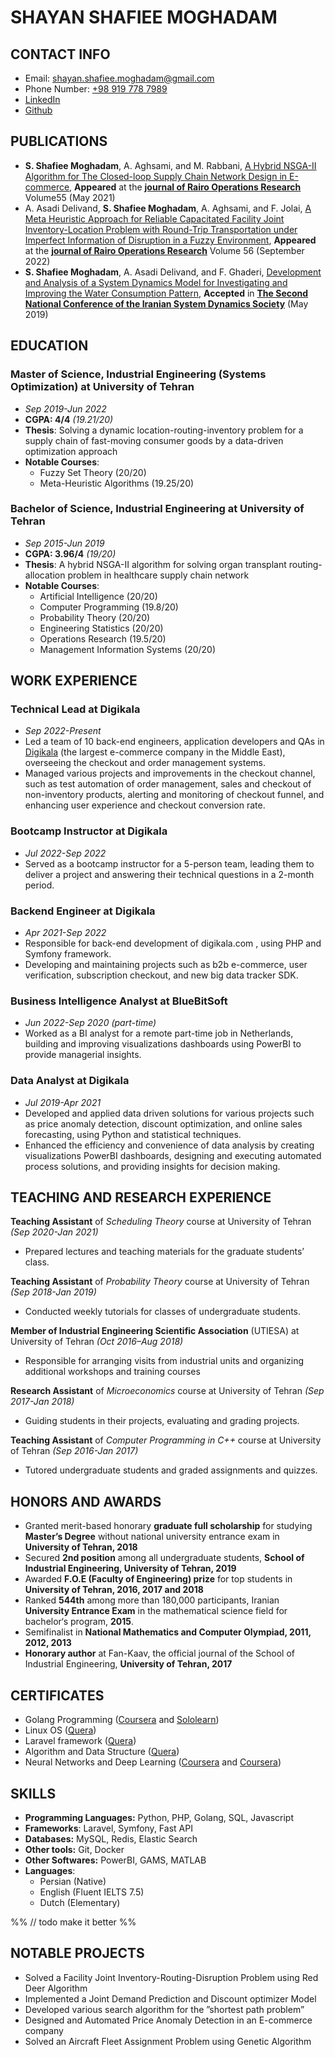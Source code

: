 # SHAYAN SHAFIEE MOGHADAM
## CONTACT INFO
-  Email: [shayan.shafiee.moghadam@gmail.com](mailto:shayan.shafiee.moghadam@gmail.com)
- Phone Number: [+98 919 778 7989](https://wa.me/989197787989)
- [LinkedIn](https://ir.linkedin.com/in/shayan-shafiee-moghadam-184ab5153)
- [Github](https://github.com/shayansm2)

## PUBLICATIONS
- **S. Shafiee Moghadam**, A. Aghsami, and M. Rabbani, [A Hybrid NSGA-II Algorithm for The Closed-loop Supply Chain Network Design in E-commerce](https://www.rairo-ro.org/articles/ro/abs/2021/04/ro200482/ro200482.html), **Appeared** at the **<u>journal of Rairo Operations Research</u>** Volume55 (May 2021)
- A. Asadi Delivand, **S. Shafiee Moghadam**, A. Aghsami, and F. Jolai, [A Meta Heuristic Approach for Reliable Capacitated Facility Joint Inventory-Location Problem with Round-Trip Transportation under Imperfect Information of Disruption in a Fuzzy Environment](https://www.rairo-ro.org/articles/ro/abs/2022/05/ro210538/ro210538.html), **Appeared** at the **<u>journal of Rairo Operations Research</u>** Volume 56 (September 2022)
- **S. Shafiee Moghadam**, A. Asadi Delivand, and F. Ghaderi, [Development and Analysis of a System Dynamics Model for Investigating and Improving the Water Consumption Pattern](https://civilica.com/doc/912007/), **Accepted** in **<u>The Second National Conference of the Iranian System Dynamics Society</u>** (May 2019)

## EDUCATION
### Master of Science, Industrial Engineering (Systems Optimization) at **University of Tehran**
- *Sep 2019-Jun 2022*
- **CGPA: 4/4** *(19.21/20)* 
- **Thesis**: Solving a dynamic location-routing-inventory problem for a supply chain of fast-moving consumer goods by a data-driven optimization approach
- **Notable Courses**:
	- Fuzzy Set Theory (20/20)
	- Meta-Heuristic Algorithms (19.25/20)

### Bachelor of Science, Industrial Engineering at **University of Tehran**
- *Sep 2015-Jun 2019*
- **CGPA: 3.96/4** *(19/20)*
- **Thesis**: A hybrid NSGA-II algorithm for solving organ transplant routing-allocation problem in healthcare supply chain network
- **Notable Courses**: 
	- Artificial Intelligence (20/20)
	- Computer Programming (19.8/20)
	- Probability Theory (20/20)
	- Engineering Statistics (20/20)
	- Operations Research (19.5/20)
	- Management Information Systems (20/20)

## WORK EXPERIENCE
### **Technical Lead** at Digikala
- *Sep 2022-Present*
- Led a team of 10 back-end engineers, application developers and QAs in [Digikala](https://www.digikala.com/) (the largest e-commerce company in the Middle East), overseeing the checkout and order management systems.
- Managed various projects and improvements in the checkout channel, such as test automation of order management, sales and checkout of non-inventory products, alerting and monitoring of checkout funnel, and enhancing user experience and checkout conversion rate.
### **Bootcamp Instructor** at Digikala
- *Jul 2022-Sep 2022*
-  Served as a bootcamp instructor for a 5-person team, leading them to deliver a project and answering their technical questions in a 2-month period.
### **Backend Engineer** at Digikala
- *Apr 2021-Sep 2022*
- Responsible for back-end development of digikala.com , using PHP and Symfony framework.
- Developing and maintaining projects such as b2b e-commerce, user verification, subscription checkout, and new big data tracker SDK.
### **Business Intelligence Analyst** at BlueBitSoft
- *Jun 2022-Sep 2020 (part-time)*
- Worked as a BI analyst for a remote part-time job in Netherlands, building and improving visualizations dashboards using PowerBI to provide managerial insights.
### **Data Analyst** at Digikala
- *Jul 2019-Apr 2021*
- Developed and applied data driven solutions for various projects such as price anomaly detection, discount optimization, and online sales forecasting, using Python and statistical techniques.
- Enhanced the efficiency and convenience of data analysis by creating visualizations PowerBI dashboards, designing and executing automated process solutions, and providing insights for decision making.

## TEACHING AND RESEARCH EXPERIENCE

**Teaching Assistant** of *Scheduling Theory* course at University of Tehran *(Sep 2020-Jan 2021)*
- Prepared lectures and teaching materials for the graduate students’ class.

**Teaching Assistant** of *Probability Theory* course at University of Tehran *(Sep 2018-Jan 2019)*
- Conducted weekly tutorials for classes of undergraduate students.

**Member of Industrial Engineering Scientific Association** (UTIESA) at University of Tehran *(Oct 2016–Aug 2018)*
- Responsible for arranging visits from industrial units and organizing additional workshops and training courses

**Research Assistant** of *Microeconomics* course at University of Tehran *(Sep 2017-Jan 2018)*
- Guiding students in their projects, evaluating and grading projects.

**Teaching Assistant** of *Computer Programming in C++* course at University of Tehran *(Sep 2016-Jan 2017)*
- Tutored undergraduate students and graded assignments and quizzes.

## HONORS AND AWARDS
- Granted merit-based honorary **graduate full scholarship** for studying **Master’s Degree** without national university entrance exam in **University of Tehran, 2018**    
- Secured **2nd position** among all undergraduate students, **School of Industrial Engineering, University of Tehran, 2019**
- Awarded **F.O.E (Faculty of Engineering) prize** for top students in **University of Tehran, 2016, 2017 and 2018**
- Ranked **544th** among more than 180,000 participants, Iranian **University Entrance Exam** in the mathematical science field for bachelor‘s program, **2015**.
- Semifinalist in **National Mathematics and Computer Olympiad, 2011, 2012, 2013**
- **Honorary author** at Fan-Kaav, the official journal of the School of Industrial Engineering, **University of Tehran, 2017**

## CERTIFICATES
- Golang Programming ([Coursera](https://www.coursera.org/account/accomplishments/verify/NYR3QBYLTVUW?utm_campaign=sharing_cta&utm_content=cert_image&utm_medium=certificate&utm_product=course&utm_source=android) and [Sololearn](https://www.sololearn.com/Certificate/CT-C8VXYZWC/png))
- Linux OS ([Quera](https://quera.org/media/public/quera_certificate/057908bf78d341e5a6c31d3cf2d2687f.jpg))
- Laravel framework ([Quera](https://quera.org/media/public/quera_certificate/6c2700964b7e4b6dbb280b328fa5a4f1.jpg))
- Algorithm and Data Structure ([Quera](https://quera.org/media/public/quera_certificate/f8df1a6cae9941449b2d6c0f206ff8bb.jpg))
- Neural Networks and Deep Learning ([Coursera](https://www.coursera.org/account/accomplishments/verify/4VJK5VNUJFKS?utm_source=link&utm_medium=certificate&utm_content=cert_image&utm_campaign=sharing_cta&utm_product=course) and [Coursera](https://www.coursera.org/account/accomplishments/verify/BB5PV5BQUS68?utm_source=link&utm_medium=certificate&utm_content=cert_image&utm_campaign=sharing_cta&utm_product=course))

## SKILLS
- **Programming Languages:**  Python, PHP, Golang, SQL, Javascript
- **Frameworks**: Laravel, Symfony, Fast API
- **Databases:** MySQL, Redis, Elastic Search
- **Other tools:** Git, Docker
- **Other Softwares:** PowerBI, GAMS, MATLAB
- **Languages**:
	- Persian (Native)
	- English (Fluent IELTS 7.5)
	- Dutch (Elementary)

%% // todo make it better %%
## NOTABLE PROJECTS
- Solved a Facility Joint Inventory-Routing-Disruption Problem using Red Deer Algorithm
- Implemented a Joint Demand Prediction and Discount optimizer Model  
- Developed various search algorithm for the ”shortest path problem”  
- Designed and Automated Price Anomaly Detection in an E-commerce company  
- Solved an Aircraft Fleet Assignment Problem using Genetic Algorithm